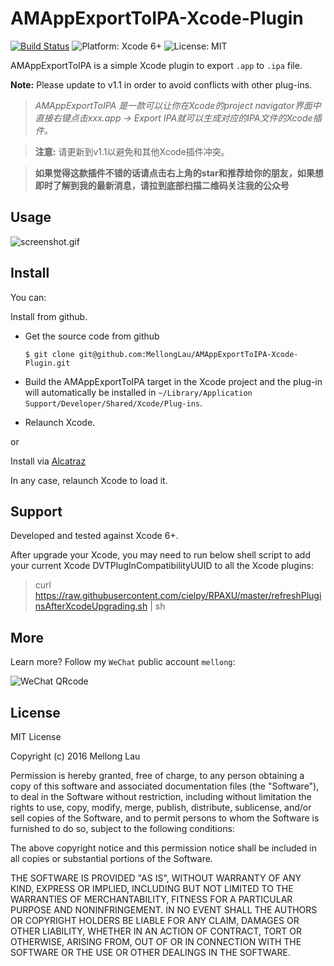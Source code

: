 AMAppExportToIPA-Xcode-Plugin
==================

<p align="left">

<a href="https://travis-ci.org/MellongLau/AMAppExportToIPA-Xcode-Plugin"><img src="https://travis-ci.org/MellongLau/AMAppExportToIPA-Xcode-Plugin.svg" alt="Build Status" /></a>
<img src="https://img.shields.io/badge/platform-Xcode%206%2B-blue.svg?style=flat" alt="Platform: Xcode 6+"/>
    <img src="http://img.shields.io/badge/license-MIT-lightgrey.svg?style=flat" alt="License: MIT" />

</p>

AMAppExportToIPA is a simple Xcode plugin to export `.app` to `.ipa` file.

**Note:** Please update to v1.1 in order to avoid conflicts with other plug-ins.

> *AMAppExportToIPA 是一款可以让你在Xcode的project navigator界面中直接右键点击xxx.app -> Export IPA就可以生成对应的IPA文件的Xcode插件。*

> **注意:** 请更新到v1.1以避免和其他Xcode插件冲突。

> **如果觉得这款插件不错的话请点击右上角的star和推荐给你的朋友，如果想即时了解到我的最新消息，请拉到底部扫描二维码关注我的公众号**

## Usage

![screenshot.gif](https://raw.github.com/MellongLau/AMAppExportToIPA-Xcode-Plugin/master/Screenshots/screenshot.gif)

## Install

You can:

Install from github.

* Get the source code from github

    `$ git clone git@github.com:MellongLau/AMAppExportToIPA-Xcode-Plugin.git`
    
* Build the AMAppExportToIPA target in the Xcode project and the plug-in will automatically be installed in `~/Library/Application Support/Developer/Shared/Xcode/Plug-ins`.
* Relaunch Xcode.

or

Install via [Alcatraz](http://alcatraz.io/)

In any case, relaunch Xcode to load it.


## Support

Developed and tested against Xcode 6+.

After upgrade your Xcode, you may need to run below shell script to add your current Xcode DVTPlugInCompatibilityUUID to all the Xcode plugins:

> curl https://raw.githubusercontent.com/cielpy/RPAXU/master/refreshPluginsAfterXcodeUpgrading.sh | sh


## More
Learn more? Follow my `WeChat` public account `mellong`:

![WeChat QRcode](http://www.devlong.com/blogImages/qrcode_for_mellong.jpg)

## License

MIT License

Copyright (c) 2016 Mellong Lau

Permission is hereby granted, free of charge, to any person obtaining a copy
of this software and associated documentation files (the "Software"), to deal
in the Software without restriction, including without limitation the rights
to use, copy, modify, merge, publish, distribute, sublicense, and/or sell
copies of the Software, and to permit persons to whom the Software is
furnished to do so, subject to the following conditions:

The above copyright notice and this permission notice shall be included in all
copies or substantial portions of the Software.

THE SOFTWARE IS PROVIDED "AS IS", WITHOUT WARRANTY OF ANY KIND, EXPRESS OR
IMPLIED, INCLUDING BUT NOT LIMITED TO THE WARRANTIES OF MERCHANTABILITY,
FITNESS FOR A PARTICULAR PURPOSE AND NONINFRINGEMENT. IN NO EVENT SHALL THE
AUTHORS OR COPYRIGHT HOLDERS BE LIABLE FOR ANY CLAIM, DAMAGES OR OTHER
LIABILITY, WHETHER IN AN ACTION OF CONTRACT, TORT OR OTHERWISE, ARISING FROM,
OUT OF OR IN CONNECTION WITH THE SOFTWARE OR THE USE OR OTHER DEALINGS IN THE
SOFTWARE.
